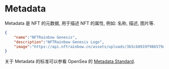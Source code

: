 # Metadata

Metadata 是 NFT 的元数据, 用于描述 NFT 的属性, 例如: 名称, 描述, 图片等.

```json
{
    "name":"NFTRainbow Genesis",
    "description":"NFTRainbow Genesis Logo",
    "image":"https://api.nftrainbow.cn/assets/uploads/3b5cb8919f986579d904767818c2749f.png"
}
```

关于 Metadata 的标准可以参看 OpenSea 的 [Metadata Standard](https://docs.opensea.io/docs/metadata-standards).